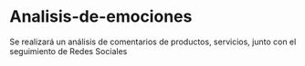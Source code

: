 # Analisis-de-emociones
Se realizará un análisis de comentarios de productos, servicios, junto con el seguimiento de Redes Sociales
